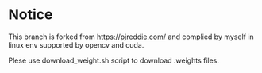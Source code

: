 # Notice

This branch is forked from https://pjreddie.com/  and complied by myself in linux env supported by opencv and cuda.

Plese use download_weight.sh script to download .weights files.